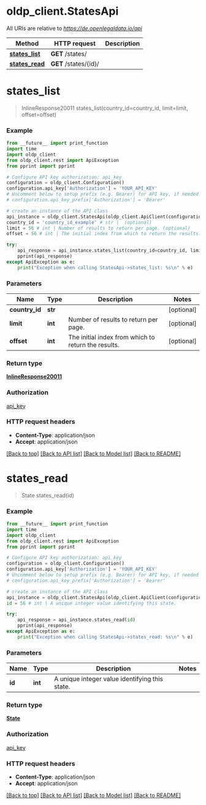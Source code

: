 # oldp_client.StatesApi

All URIs are relative to *https://de.openlegaldata.io/api*

Method | HTTP request | Description
------------- | ------------- | -------------
[**states_list**](StatesApi.md#states_list) | **GET** /states/ | 
[**states_read**](StatesApi.md#states_read) | **GET** /states/{id}/ | 


# **states_list**
> InlineResponse20011 states_list(country_id=country_id, limit=limit, offset=offset)





### Example
```python
from __future__ import print_function
import time
import oldp_client
from oldp_client.rest import ApiException
from pprint import pprint

# Configure API key authorization: api_key
configuration = oldp_client.Configuration()
configuration.api_key['Authorization'] = 'YOUR_API_KEY'
# Uncomment below to setup prefix (e.g. Bearer) for API key, if needed
# configuration.api_key_prefix['Authorization'] = 'Bearer'

# create an instance of the API class
api_instance = oldp_client.StatesApi(oldp_client.ApiClient(configuration))
country_id = 'country_id_example' # str |  (optional)
limit = 56 # int | Number of results to return per page. (optional)
offset = 56 # int | The initial index from which to return the results. (optional)

try:
    api_response = api_instance.states_list(country_id=country_id, limit=limit, offset=offset)
    pprint(api_response)
except ApiException as e:
    print("Exception when calling StatesApi->states_list: %s\n" % e)
```

### Parameters

Name | Type | Description  | Notes
------------- | ------------- | ------------- | -------------
 **country_id** | **str**|  | [optional] 
 **limit** | **int**| Number of results to return per page. | [optional] 
 **offset** | **int**| The initial index from which to return the results. | [optional] 

### Return type

[**InlineResponse20011**](InlineResponse20011.md)

### Authorization

[api_key](../README.md#api_key)

### HTTP request headers

 - **Content-Type**: application/json
 - **Accept**: application/json

[[Back to top]](#) [[Back to API list]](../README.md#documentation-for-api-endpoints) [[Back to Model list]](../README.md#documentation-for-models) [[Back to README]](../README.md)

# **states_read**
> State states_read(id)





### Example
```python
from __future__ import print_function
import time
import oldp_client
from oldp_client.rest import ApiException
from pprint import pprint

# Configure API key authorization: api_key
configuration = oldp_client.Configuration()
configuration.api_key['Authorization'] = 'YOUR_API_KEY'
# Uncomment below to setup prefix (e.g. Bearer) for API key, if needed
# configuration.api_key_prefix['Authorization'] = 'Bearer'

# create an instance of the API class
api_instance = oldp_client.StatesApi(oldp_client.ApiClient(configuration))
id = 56 # int | A unique integer value identifying this state.

try:
    api_response = api_instance.states_read(id)
    pprint(api_response)
except ApiException as e:
    print("Exception when calling StatesApi->states_read: %s\n" % e)
```

### Parameters

Name | Type | Description  | Notes
------------- | ------------- | ------------- | -------------
 **id** | **int**| A unique integer value identifying this state. | 

### Return type

[**State**](State.md)

### Authorization

[api_key](../README.md#api_key)

### HTTP request headers

 - **Content-Type**: application/json
 - **Accept**: application/json

[[Back to top]](#) [[Back to API list]](../README.md#documentation-for-api-endpoints) [[Back to Model list]](../README.md#documentation-for-models) [[Back to README]](../README.md)


